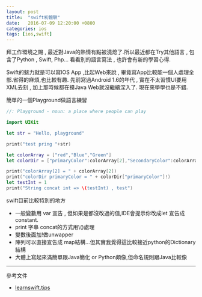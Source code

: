 ```yaml
---
layout: post
title:  "swift初體驗"
date:   2016-07-09 12:20:00 +0800
categories: ios
tags: [ios,swift]
---
```


拜工作環境之賜 , 最近對Java的熱情有點被澆熄了.所以最近都在Try其他語言 , 包含了Python , Swift, Php...
看看別的語言寫法 , 也許會有新的學習心得.

Swift的魅力就是可以寫IOS App ,比起Web來說 , 畢竟寫App比較能一個人處理全部.省得的麻煩,也比較有趣.
先前寫過Android 1.6的年代 , 實在不太習慣UI要用XML去刻 , 加上那時候都在摸Java Web就沒繼續深入了.
現在來學學也是不錯.

簡單的一個Playground做語言練習

~~~ swift
//: Playground - noun: a place where people can play

import UIKit

let str = "Hello, playground"

print("test pring "+str)

let colorArray = ["red","Blue","Green"]
let colorDir = ["primaryColor":colorArray[2],"SecondaryColor":colorArray[1]]

print("colorArray[2] = " + colorArray[2])
print("colorDir primaryColor = " + colorDir["primaryColor"]!)
let testInt = 1
print("String concat int => \(testInt) , test")

~~~

swift目前比較特別的地方

* 一般變數用 var 宣告 , 但如果是都沒改過的值,IDE會提示你改成let 宣告成constant.
* print 字串 concat的方式用\\()處理
* 變數後面加!做unwapper
* 陣列可以直接宣告成 map結構...但其實我覺得這比較接近python的Dictionary結構
* 大體上寫起來滿簡單跟Java簡化 or Python頗像,但命名規則跟Java比較像

----

參考文件

* [learnswift.tips](http://www.learnswift.tips)
